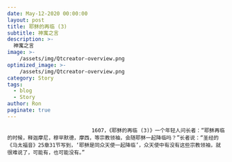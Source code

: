 ```yaml
---
date: May-12-2020 00:00:00
layout: post
title: 耶稣的再临 (3)
subtitle: 神寓之言
description: >-
  神寓之言
image: >-
    /assets/img/Qtcreator-overview.png
optimized_image: >-
    /assets/img/Qtcreator-overview.png
category: Story
tags:
  - blog
  - Story
author: Ron
paginate: true
---
```


							　　1607，《耶稣的再临 (3)》一个年轻人问长者：“耶稣再临的时候，释迦摩尼，穆罕默德，摩西，等宗教领袖，会随耶稣一起降临吗？”长者说：“圣经的《马太福音》25章31节写到，‘耶稣是同众天使一起降临’，众天使中有没有这些宗教领袖，就很难说了，可能有，也可能没有。”
							
							
						